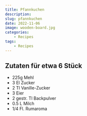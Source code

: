 ```yaml
---
title: Pfannkuchen
description: 
slug: pfannkuchen
date: 2022-11-06
image: wooden-board.jpg
categories:
    - Recipes
tags:
    - Recipes
---
```


## Zutaten für etwa 6 Stück

- 225g Mehl
- 3 El Zucker
- 2 Tl Vanille-Zucker
- 3 Eier
- 2 gestr. Tl Backpulver
- 0.5 L Milch
- 1/4 Fl. Rumaroma